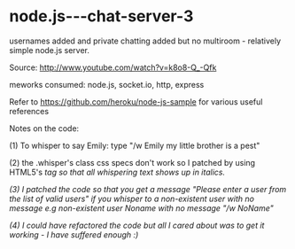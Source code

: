 node.js---chat-server-3
=======================

usernames added and private chatting added but no multiroom - relatively simple node.js server. 

Source: http://www.youtube.com/watch?v=k8o8-Q_-Qfk

meworks consumed: node.js, socket.io, http, express

Refer to https://github.com/heroku/node-js-sample for various useful references


Notes on the code:

(1) To whisper to say Emily: type "/w Emily my little brother is a pest"

(2) the .whisper's class css specs don't work so I patched by using HTML5's <i> tag so that all whispering text shows up in italics. 

(3) I patched the code so that you get a message "Please enter a user from the list of valid users" if you whisper to a non-existent user with no message e.g non-existent user Noname with no message "/w NoName" 

(4) I could have refactored the code but all I cared about was to get it working - I have suffered enough :)

